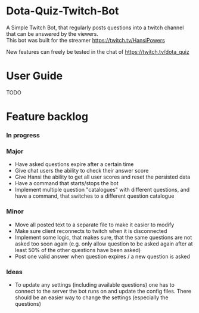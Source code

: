 # Dota-Quiz-Twitch-Bot
A Simple Twitch Bot, that regularly posts questions into a twitch channel that can be answered by the viewers.   
This bot was built for the streamer https://twitch.tv/HansiPowers

New features can freely be tested in the chat of https://twitch.tv/dota_quiz

# User Guide

TODO

# Feature backlog
### In progress
### Major 

* Have asked questions expire after a certain time
* Give chat users the ability to check their answer score
* Give Hansi the ability to get all user scores and reset the persisted data
* Have a command that starts/stops the bot
* Implement multiple question "catalogues" with different questions, and have a command, that switches to a different question catalogue

### Minor

* Move all posted text to a separate file to make it easier to modify
* Make sure client reconnects to twitch when it is disconnected
* Implement some logic, that makes sure, that the same questions are not asked too soon again 
(e.g. only allow question to be asked again after at least 50% of the other questions have been asked)
* Post one valid answer when question expires / a new question is asked

### Ideas

* To update any settings (including available questions) one has to connect to the server the bot runs on and update the config files. 
There should be an easier way to change the settings (especially the questions)
